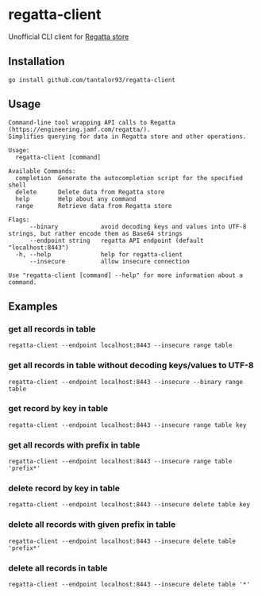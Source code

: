 # regatta-client
Unofficial CLI client for [Regatta store](https://github.com/jamf/regatta) 

## Installation
```
go install github.com/tantalor93/regatta-client
```

## Usage
```
Command-line tool wrapping API calls to Regatta (https://engineering.jamf.com/regatta/).
Simplifies querying for data in Regatta store and other operations.

Usage:
  regatta-client [command]

Available Commands:
  completion  Generate the autocompletion script for the specified shell
  delete      Delete data from Regatta store
  help        Help about any command
  range       Retrieve data from Regatta store

Flags:
      --binary            avoid decoding keys and values into UTF-8 strings, but rather encode them as Base64 strings
      --endpoint string   regatta API endpoint (default "localhost:8443")
  -h, --help              help for regatta-client
      --insecure          allow insecure connection

Use "regatta-client [command] --help" for more information about a command.
```

## Examples
### get all records in table
```
regatta-client --endpoint localhost:8443 --insecure range table
```

### get all records in table without decoding keys/values to UTF-8
```
regatta-client --endpoint localhost:8443 --insecure --binary range table
```

### get record by key in table
```
regatta-client --endpoint localhost:8443 --insecure range table key
```

### get all records with prefix in table
```
regatta-client --endpoint localhost:8443 --insecure range table 'prefix*'
```

### delete record by key in table
```
regatta-client --endpoint localhost:8443 --insecure delete table key
```

### delete all records with given prefix in table 
```
regatta-client --endpoint localhost:8443 --insecure delete table 'prefix*'
```

### delete all records in table
```
regatta-client --endpoint localhost:8443 --insecure delete table '*'
```
